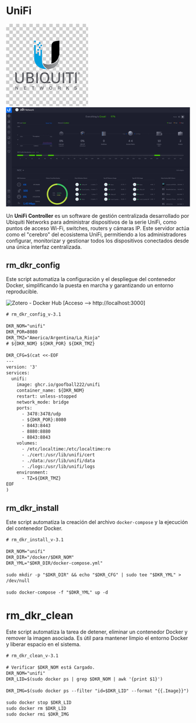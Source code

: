 # UniFi
![](./logo.png)
![](./captura.png)

Un **UniFi Controller** es un software de gestión centralizada desarrollado por Ubiquiti Networks para administrar dispositivos de la serie UniFi, como puntos de acceso Wi-Fi, switches, routers y cámaras IP. Este servidor actúa como el "cerebro" del ecosistema UniFi, permitiendo a los administradores configurar, monitorizar y gestionar todos los dispositivos conectados desde una única interfaz centralizada.

## rm_dkr_config
Este script automatiza la configuración y el despliegue del contenedor Docker, simplificando la puesta en marcha y garantizando un entorno reproducible.

  ![Zotero - Docker Hub](https://hub.docker.com/r/linuxserver/zotero)
  [Acceso --> http://localhost:3000]

```shell
# rm_dkr_config_v-3.1

DKR_NOM="unifi"
DKR_POR=8080
DKR_TMZ="America/Argentina/La_Rioja"
# ${DKR_NOM} ${DKR_POR} ${DKR_TMZ}

DKR_CFG=$(cat <<-EOF
---
version: '3'
services:
  unifi:
    image: ghcr.io/goofball222/unifi
    container_name: ${DKR_NOM}
    restart: unless-stopped
    network_mode: bridge
    ports:
      - 3478:3478/udp
      - ${DKR_POR}:8080
      - 8443:8443
      - 8880:8880
      - 8843:8843
    volumes:
      - /etc/localtime:/etc/localtime:ro
      - ./cert:/usr/lib/unifi/cert
      - ./data:/usr/lib/unifi/data
      - ./logs:/usr/lib/unifi/logs
    environment:
      - TZ=${DKR_TMZ}
EOF
)
```

## rm_dkr_install
Este script automatiza la creación del archivo `docker-compose` y la ejecución del contenedor Docker.

```shell
# rm_dkr_install_v-3.1

DKR_NOM="unifi"
DKR_DIR="/docker/$DKR_NOM"
DKR_YML="$DKR_DIR/docker-compose.yml"

sudo mkdir -p "$DKR_DIR" && echo "$DKR_CFG" | sudo tee "$DKR_YML" > /dev/null

sudo docker-compose -f "$DKR_YML" up -d

```

# rm_dkr_clean
Este script automatiza la tarea de detener, eliminar un contenedor Docker y remover la imagen asociada. Es útil para mantener limpio el entorno Docker y liberar espacio en el sistema.
```shell
# rm_dkr_clean_v-3.1

# Verificar $DKR_NOM está Cargado.
DKR_NOM="unifi"
DKR_LID=$(sudo docker ps | grep $DKR_NOM | awk '{print $1}')

DKR_IMG=$(sudo docker ps --filter "id=$DKR_LID" --format "{{.Image}}")

sudo docker stop $DKR_LID
sudo docker rm $DKR_LID
sudo docker rmi $DKR_IMG

```
